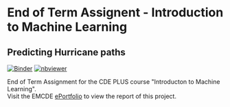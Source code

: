 # End of Term Assignent - Introduction to Machine Learning
## Predicting Hurricane paths  
  
  
[![Binder](https://mybinder.org/badge_logo.svg)](https://mybinder.org/v2/gh/simon-donike/eot_machine_learning/main?filepath=hurricanes.ipynb) [![nbviewer](https://camo.githubusercontent.com/bfeb5472ee3df9b7c63ea3b260dc0c679be90b97/68747470733a2f2f696d672e736869656c64732e696f2f62616467652f72656e6465722d6e627669657765722d6f72616e67652e7376673f636f6c6f72423d66333736323626636f6c6f72413d346434643464)](https://nbviewer.jupyter.org/github/simon-donike/eot_machine_learning/blob/main/hurricanes.ipynb)
    
End of Term Assignment for the CDE PLUS course "Introducton to Machine Learning".  
Visit the EMCDE [ePortfolio](https://www.donike.net/end-of-term-assignment-predicting-hurricane-movements-using-ai/) to view the report of this project. 
